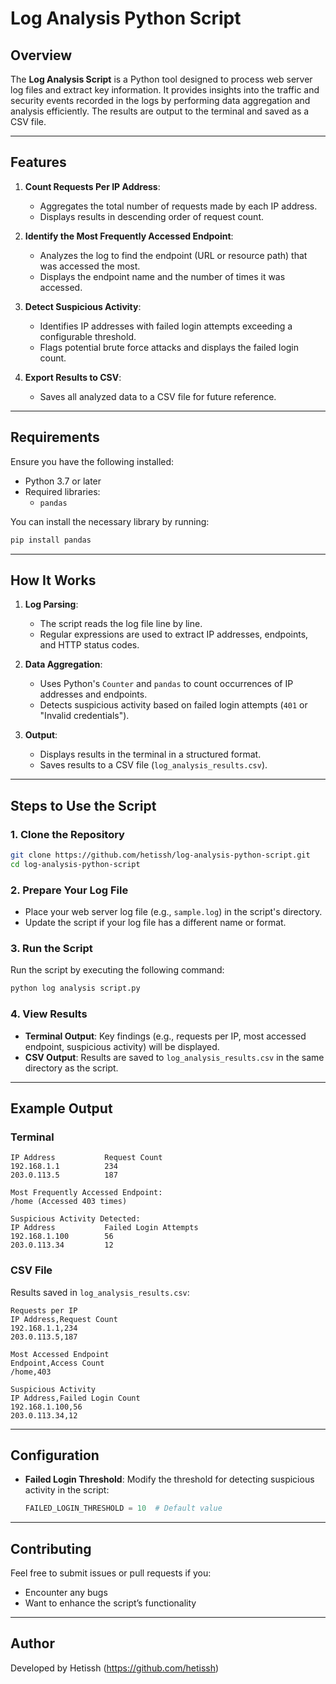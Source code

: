 # Log Analysis Python Script

## Overview

The **Log Analysis Script** is a Python tool designed to process web server log files and extract key information. It provides insights into the traffic and security events recorded in the logs by performing data aggregation and analysis efficiently. The results are output to the terminal and saved as a CSV file.

---

## Features

1. **Count Requests Per IP Address**:
   - Aggregates the total number of requests made by each IP address.
   - Displays results in descending order of request count.

2. **Identify the Most Frequently Accessed Endpoint**:
   - Analyzes the log to find the endpoint (URL or resource path) that was accessed the most.
   - Displays the endpoint name and the number of times it was accessed.

3. **Detect Suspicious Activity**:
   - Identifies IP addresses with failed login attempts exceeding a configurable threshold.
   - Flags potential brute force attacks and displays the failed login count.

4. **Export Results to CSV**:
   - Saves all analyzed data to a CSV file for future reference.

---

## Requirements

Ensure you have the following installed:
- Python 3.7 or later
- Required libraries:
  - `pandas`

You can install the necessary library by running:
```bash
pip install pandas
```

---

## How It Works

1. **Log Parsing**:
   - The script reads the log file line by line.
   - Regular expressions are used to extract IP addresses, endpoints, and HTTP status codes.

2. **Data Aggregation**:
   - Uses Python's `Counter` and `pandas` to count occurrences of IP addresses and endpoints.
   - Detects suspicious activity based on failed login attempts (`401` or "Invalid credentials").

3. **Output**:
   - Displays results in the terminal in a structured format.
   - Saves results to a CSV file (`log_analysis_results.csv`).

---

## Steps to Use the Script

### 1. Clone the Repository

```bash
git clone https://github.com/hetissh/log-analysis-python-script.git
cd log-analysis-python-script
```

### 2. Prepare Your Log File

- Place your web server log file (e.g., `sample.log`) in the script's directory.
- Update the script if your log file has a different name or format.

### 3. Run the Script

Run the script by executing the following command:

```bash
python log analysis script.py
```

### 4. View Results

- **Terminal Output**: Key findings (e.g., requests per IP, most accessed endpoint, suspicious activity) will be displayed.
- **CSV Output**: Results are saved to `log_analysis_results.csv` in the same directory as the script.

---

## Example Output

### Terminal

```plaintext
IP Address           Request Count
192.168.1.1          234
203.0.113.5          187

Most Frequently Accessed Endpoint:
/home (Accessed 403 times)

Suspicious Activity Detected:
IP Address           Failed Login Attempts
192.168.1.100        56
203.0.113.34         12
```

### CSV File

Results saved in `log_analysis_results.csv`:

```csv
Requests per IP
IP Address,Request Count
192.168.1.1,234
203.0.113.5,187

Most Accessed Endpoint
Endpoint,Access Count
/home,403

Suspicious Activity
IP Address,Failed Login Count
192.168.1.100,56
203.0.113.34,12
```

---

## Configuration

- **Failed Login Threshold**:
  Modify the threshold for detecting suspicious activity in the script:
  ```python
  FAILED_LOGIN_THRESHOLD = 10  # Default value
  ```

---

## Contributing

Feel free to submit issues or pull requests if you:
- Encounter any bugs
- Want to enhance the script’s functionality

---

## Author

Developed by Hetissh (https://github.com/hetissh)
